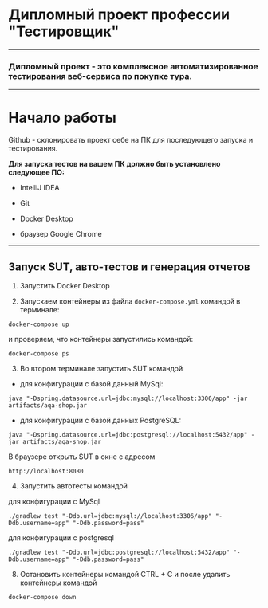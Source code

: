 #  Дипломный проект профессии "Тестировщик"
___
### Дипломный проект - это комплексное автоматизированное тестирования веб-сервиса по покупке тура.
___

# Начало работы

Github - склонировать проект себе на ПК для последующего запуска и тестирования.

**Для запуска тестов на вашем ПК должно быть установлено следующее ПО:**

* IntelliJ IDEA

* Git

* Docker Desktop

* браузер Google Chrome 

___
## Запуск SUT, авто-тестов и генерация отчетов

1. Запустить Docker Desktop

2. Запускаем контейнеры из файла `docker-compose.yml` командой в терминале:

```
docker-compose up
```

и проверяем, что контейнеры запустились командой:

```
docker-compose ps
```
3. Во втором терминале запустить SUT командой

- для конфигурации с базой данный MySql:

```
java "-Dspring.datasource.url=jdbc:mysql://localhost:3306/app" -jar artifacts/aqa-shop.jar
```

- для конфигурации с базой данных PostgreSQL:

```
java "-Dspring.datasource.url=jdbc:postgresql://localhost:5432/app" -jar artifacts/aqa-shop.jar
```

В браузере открыть SUT в окне с адресом

`http://localhost:8080`

4. Запустить автотесты командой

для конфигурации с MySql


```
./gradlew test "-Ddb.url=jdbc:mysql://localhost:3306/app" "-Ddb.username=app" "-Ddb.password=pass"
```

для конфигурации с postgresql

```
./gradlew test "-Ddb.url=jdbc:postgresql://localhost:5432/app" "-Ddb.username=app" "-Ddb.password=pass"
```


8. Остановить контейнеры командой CTRL + C и после удалить контейнеры командой

```
docker-compose down
```


